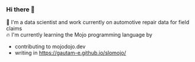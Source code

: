 ### Hi there 👋

🚙 I'm a data scientist and work currently on automotive repair data for field claims  
🔥 I'm currently learning the Mojo programming language by  
  - contributing to mojodojo.dev
  - writing in https://gautam-e.github.io/slomojo/  

<!--
**gautam-e/gautam-e** is a ✨ _special_ ✨ repository because its `README.md` (this file) appears on your GitHub profile.

Here are some ideas to get you started:

- 🔭 I’m currently working on ...
- 🌱 I’m currently learning ...
- 👯 I’m looking to collaborate on ...
- 🤔 I’m looking for help with ...
- 💬 Ask me about ...
- 📫 How to reach me: ...
- 😄 Pronouns: ...
- ⚡ Fun fact: ...
-->
